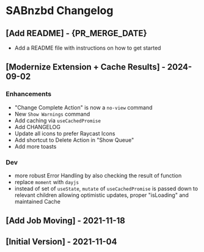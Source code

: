 # SABnzbd Changelog

## [Add README] - {PR_MERGE_DATE}

- Add a README file with instructions on how to get started

## [Modernize Extension + Cache Results] - 2024-09-02

### Enhancements

- "Change Complete Action" is now a `no-view` command
- New `Show Warnings` command
- Add caching via `useCachedPromise`
- Add CHANGELOG
- Update all icons to prefer Raycast Icons
- Add shortcut to Delete Action in "Show Queue"
- Add more toasts

### Dev

- more robust Error Handling by also checking the result of function
- replace `moment` with `dayjs`
- instead of set of `useState`, `mutate` of `useCachedPromise` is passed down to relevant children allowing optimistic updates, proper "isLoading" and maintained Cache

## [Add Job Moving] - 2021-11-18

## [Initial Version] - 2021-11-04